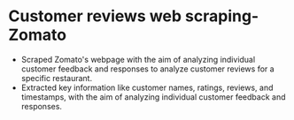 # Customer reviews web scraping-Zomato
- Scraped Zomato's webpage with the aim of analyzing individual customer feedback and responses to analyze customer reviews for a specific restaurant.
- Extracted key information like customer names, ratings, reviews, and timestamps, with the aim of analyzing individual customer feedback and responses.
